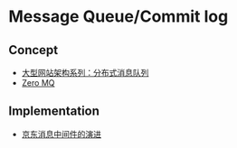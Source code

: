 # Message Queue/Commit log
## Concept
+ [大型网站架构系列：分布式消息队列](http://www.cnblogs.com/itfly8/p/5155983.html)
+ [Zero MQ](http://zguide.zeromq.org/page:all#header-5)

## Implementation
+ [京东消息中间件的演进](http://mp.weixin.qq.com/s/S1-DZ2vJ-g0Q96MiFxvIqQ)
